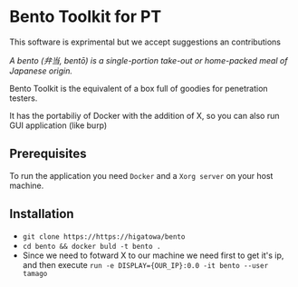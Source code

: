 # Bento Toolkit for PT
This software is exprimental but we accept suggestions an contributions

_A bento (弁当, bentō) is a single-portion take-out or home-packed meal of Japanese origin._

Bento Toolkit is the equivalent of a box full of goodies for penetration testers.

It has the portabiliy of Docker with the addition of X, so you can also run GUI application (like burp)

## Prerequisites
To run the application you need `Docker`  and a `Xorg server` on your host machine.

## Installation
- `git clone https://https://higatowa/bento`
- `cd bento && docker buld -t bento .`
- Since we need to fotward X to our machine we need first to get it's ip, and then execute `run -e DISPLAY={OUR_IP}:0.0 -it bento --user tamago`